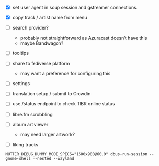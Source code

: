 - [x] set user agent in soup session and gstreamer connections
- [x] copy track / artist name from menu
- [ ] search provider?
  - probably not straightforward as Azuracast doesn't have this
  - maybe Bandwagon?
- [ ] tooltips
- [ ] share to fediverse platform
  - may want a preference for configuring this
- [ ] settings
- [ ] translation setup / submit to Crowdin
- [ ] use /status endpoint to check TIBR online status
- [ ] libre.fm scrobbling
- [ ] album art viewer
  - may need larger artwork?
- [ ] liking tracks




`MUTTER_DEBUG_DUMMY_MODE_SPECS="1600x900@60.0" dbus-run-session -- gnome-shell --nested --wayland`
